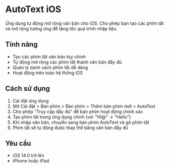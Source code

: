 # AutoText iOS

Ứng dụng tự động mở rộng văn bản cho iOS. Cho phép bạn tạo các phím tắt và mở rộng tương ứng để tăng tốc quá trình nhập liệu.

## Tính năng

- Tạo các phím tắt văn bản tùy chỉnh
- Tự động mở rộng các phím tắt thành văn bản đầy đủ
- Quản lý danh sách phím tắt dễ dàng
- Hoạt động trên toàn hệ thống iOS

## Cách sử dụng

1. Cài đặt ứng dụng
2. Mở Cài đặt > Bàn phím > Bàn phím > Thêm bàn phím mới > AutoText
3. Cho phép "Truy cập đầy đủ" để bàn phím hoạt động chính xác
4. Tạo phím tắt trong ứng dụng chính (vd: "Hl@" → "Hello")
5. Khi nhập văn bản, chuyển sang bàn phím AutoText và gõ phím tắt
6. Phím tắt sẽ tự động được thay thế bằng văn bản đầy đủ

## Yêu cầu

- iOS 14.0 trở lên
- iPhone hoặc iPad 